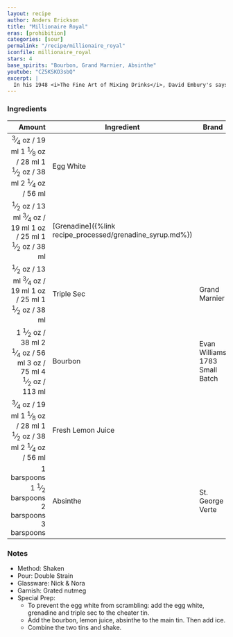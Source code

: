 ```yaml
---
layout: recipe
author: Anders Erickson
title: "Millionaire Royal"
eras: [prohibition]
categories: [sour]
permalink: "/recipe/millionaire_royal"
iconfile: millionaire_royal
stars: 4
base_spirits: "Bourbon, Grand Marnier, Absinthe"
youtube: "CZ5KSKO3sbQ"
excerpt: |
  In his 1948 <i>The Fine Art of Mixing Drinks</i>, David Embury's says "At some bars a drink served under the name of "Millionaire" which consists of lime juice, slow gin, and Apricot Liqueur, with a few dashes of Jamaica rum. Since the sloe gin, which is a liqueur, predominates in this drink, I do not regard it as a true cocktail." Embury is more complimentary of what he calls a "Millionaire Royal", proclaiming it to be "a very satisfactory drink."
---
```


### Ingredients

|                                                                                                                                                                                                                                                                                                  Amount | Ingredient                                                | Brand                          |
| ------------------------------------------------------------------------------------------------------------------------------------------------------------------------------------------------------------------------------------------------------------------------------------------------------: | --------------------------------------------------------- | ------------------------------ |
| <span class="onex active"> <sup>3</sup>&frasl;<sub>4</sub> oz / 19 ml</span> <span class="onehalfx">1 <sup>1</sup>&frasl;<sub>8</sub> oz / 28 ml</span> <span class="twox">1 <sup>1</sup>&frasl;<sub>2</sub> oz / 38 ml</span> <span class="threex">2 <sup>1</sup>&frasl;<sub>4</sub> oz / 56 ml</span> | Egg White                                                 |
|                                  <span class="onex active"> <sup>1</sup>&frasl;<sub>2</sub> oz / 13 ml</span> <span class="onehalfx"> <sup>3</sup>&frasl;<sub>4</sub> oz / 19 ml</span> <span class="twox">1 oz / 25 ml</span> <span class="threex">1 <sup>1</sup>&frasl;<sub>2</sub> oz / 38 ml</span> | [Grenadine]({%link recipe_processed/grenadine_syrup.md%}) |
|                                  <span class="onex active"> <sup>1</sup>&frasl;<sub>2</sub> oz / 13 ml</span> <span class="onehalfx"> <sup>3</sup>&frasl;<sub>4</sub> oz / 19 ml</span> <span class="twox">1 oz / 25 ml</span> <span class="threex">1 <sup>1</sup>&frasl;<sub>2</sub> oz / 38 ml</span> | Triple Sec                                                | Grand Marnier                  |
|                               <span class="onex active">1 <sup>1</sup>&frasl;<sub>2</sub> oz / 38 ml</span> <span class="onehalfx">2 <sup>1</sup>&frasl;<sub>4</sub> oz / 56 ml</span> <span class="twox">3 oz / 75 ml</span> <span class="threex">4 <sup>1</sup>&frasl;<sub>2</sub> oz / 113 ml</span> | Bourbon                                                   | Evan Williams 1783 Small Batch |
| <span class="onex active"> <sup>3</sup>&frasl;<sub>4</sub> oz / 19 ml</span> <span class="onehalfx">1 <sup>1</sup>&frasl;<sub>8</sub> oz / 28 ml</span> <span class="twox">1 <sup>1</sup>&frasl;<sub>2</sub> oz / 38 ml</span> <span class="threex">2 <sup>1</sup>&frasl;<sub>4</sub> oz / 56 ml</span> | Fresh Lemon Juice                                         |
|                                                                                                    <span class="onex active">1 barspoons</span> <span class="onehalfx">1 <sup>1</sup>&frasl;<sub>2</sub> barspoons</span> <span class="twox">2 barspoons</span> <span class="threex">3 barspoons</span> | Absinthe                                                  | St. George Verte               |

### Notes

- Method: Shaken
- Pour: Double Strain
- Glassware: Nick & Nora
- Garnish: Grated nutmeg
- Special Prep:
  - To prevent the egg white from scrambling: add the egg white, grenadine and triple sec to the cheater tin.
  - Add the bourbon, lemon juice, absinthe to the main tin. Then add ice.
  - Combine the two tins and shake.

<script type="application/ld+json">
{
  "@context": "https://schema.org",
  "@type": "Recipe",
  "author": "{{ page.author }}",
  "description": "{{ page.excerpt | strip_html | replace: '"', "'" }}",
  "image": "{%- for ingredient in site.data[page.iconfile].images.ingredient limit: 1 -%}{{ ingredient.url }}{%- endfor -%}",
  "recipeIngredient": [  " 0.75 oz Egg White",
  "0.5 oz Grenadine",
  "0.5 oz Triple Sec ",
  "1.5 oz Bourbon",
  " 0.75 oz Fresh Lemon Juice",
  "1 barspoon Absinthe "],
  "name": "{{ page.title }}",
  "recipeInstructions": "  {
    '@type': 'HowToStep',
    'text': '- Method: Shaken
'
  },  {
    '@type': 'HowToStep',
    'text': '- Pour: Double Strain
'
  },  {
    '@type': 'HowToStep',
    'text': '- Glassware: Nick & Nora
'
  },  {
    '@type': 'HowToStep',
    'text': '- Garnish: Grated nutmeg
'
  },  {
    '@type': 'HowToStep',
    'text': '- Special Prep:
'
  },  {
    '@type': 'HowToStep',
    'text': '  - To prevent the egg white from scrambling: add the egg white, grenadine and triple sec to the cheater tin.
'
  },  {
    '@type': 'HowToStep',
    'text': '  - Add the bourbon, lemon juice, absinthe to the main tin. Then add ice.
'
  },  {
    '@type': 'HowToStep',
    'text': '  - Combine the two tins and shake.
'
  }",
  "recipeYield": "1 cocktail",
  "recipeCategory": "cocktail"
}
</script>
